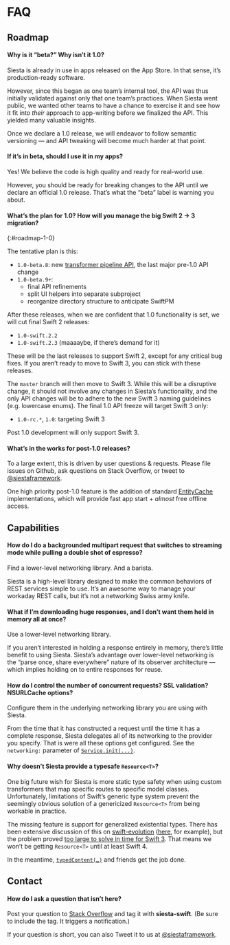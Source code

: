 # FAQ

## Roadmap

#### Why is it “beta?” Why isn’t it 1.0?

Siesta is already in use in apps released on the App Store. In that sense, it’s production-ready software.

However, since this began as one team’s internal tool, the API was thus initially validated against only that one team’s practices. When Siesta went public, we wanted other teams to have a chance to exercise it and see how it fit into _their_ approach to app-writing before we finalized the API. This yielded many valuable insights.

Once we declare a 1.0 release, we will endeavor to follow semantic versioning — and API tweaking will become much harder at that point.

#### If it’s in beta, should I use it in my apps?

Yes! We believe the code is high quality and ready for real-world use.

However, you should be ready for breaking changes to the API until we declare an official 1.0 release. That’s what the “beta” label is warning you about.

#### What’s the plan for 1.0? How will you manage the big Swift 2 → 3 migration?
{:#roadmap-1-0}

The tentative plan is this:

- `1.0-beta.8`: new [transformer pipeline API](pipeline.md), the last major pre-1.0 API change
- `1.0-beta.9+`:
  - final API refinements
  - split UI helpers into separate subproject
  - reorganize directory structure to anticipate SwiftPM

After these releases, when we are confident that 1.0 functionality is set, we will cut final Swift 2 releases:

- `1.0-swift.2.2`
- `1.0-swift.2.3` (maaaaybe, if there’s demand for it)

These will be the last releases to support Swift 2, except for any critical bug fixes. If you aren’t ready to move to Swift 3, you can stick with these releases.

The `master` branch will then move to Swift 3. While this will be a disruptive change, it should not involve any changes in Siesta’s functionality, and the only API changes will be to adhere to the new Swift 3 naming guidelines (e.g. lowercase enums). The final 1.0 API freeze will target Swift 3 only:

- `1.0-rc.*`, `1.0`: targeting Swift 3

Post 1.0 development will only support Swift 3.

#### What’s in the works for post-1.0 releases?

To a large extent, this is driven by user questions & requests. Please file issues on Github, ask questions on Stack Overflow, or tweet to [@siestaframework](https://twitter.com/siestaframework).

One high priority post-1.0 feature is the addition of standard [EntityCache](http://bustoutsolutions.github.io/siesta/api/Protocols/EntityCache.html) implementations, which will provide fast app start + _almost_ free offline access.


## Capabilities

#### How do I do a backgrounded multipart request that switches to streaming mode while pulling a double shot of espresso?

Find a lower-level networking library. And a barista.

Siesta is a high-level library designed to make the common behaviors of REST services simple to use. It’s an awesome way to manage your workaday REST calls, but it’s not a networking Swiss army knife.

#### What if I’m downloading huge responses, and I don’t want them held in memory all at once?

Use a lower-level networking library.

If you aren’t interested in holding a response entirely in memory, there’s little benefit to using Siesta. Siesta’s advantage over lower-level networking is the “parse once, share everywhere” nature of its observer architecture — which implies holding on to entire responses for reuse.

#### How do I control the number of concurrent requests? SSL validation? NSURLCache options?

Configure them in the underlying networking library you are using with Siesta.

From the time that it has constructed a request until the time it has a complete response, Siesta delegates all of its networking to the provider you specify. That is were all these options get configured. See the `networking:` parameter of [`Service.init(...)`](http://bustoutsolutions.github.io/siesta/api/Classes/Service.html#/s:FC6Siesta7ServicecFMS0_FT4baseGSqSS_22useDefaultTransformersSb10networkingPS_29NetworkingProviderConvertible__S0_).

#### Why doesn’t Siesta provide a typesafe `Resource<T>`?

One big future wish for Siesta is more static type safety when using custom transformers that map specific routes to specific model classes. Unfortunately, limitations of Swift’s generic type system prevent the seemingly obvious solution of a genericized `Resource<T>` from being workable in practice.

The missing feature is support for generalized existential types. There has been extensive discussion of this on [swift-evolution](https://github.com/apple/swift-evolution) ([here](http://thread.gmane.org/gmane.comp.lang.swift.evolution/17418/focus=18810), for example), but the problem proved [too large to solve in time for Swift 3](http://thread.gmane.org/gmane.comp.lang.swift.evolution/17276). That means we won’t be getting `Resource<T>` until at least Swift 4.

In the meantime, [`typedContent(…)`](https://bustoutsolutions.github.io/siesta/api/Protocols/TypedContentAccessors.html#/s:FE6SiestaPS_21TypedContentAccessors12typedContenturFT6ifNoneKT_qd___qd__) and friends get the job done.

## Contact

#### How do I ask a question that isn’t here?

Post your question to [Stack Overflow](https://stackoverflow.com) and tag it with **siesta-swift**. (Be sure to include the tag. It triggers a notification.)

If your question is short, you can also Tweet it to us at [@siestaframework](https://twitter.com/siestaframework).
